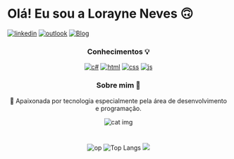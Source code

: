 # Olá! Eu sou a Lorayne Neves 🙃
[![linkedin](https://img.shields.io/badge/LinkedIn-0077B5?style=for-the-badge&logo=linkedin&logoColor=white)](https://linkedin.com/in/lorayne-neves)
[![outlook](https://img.shields.io/badge/Microsoft_Outlook-0078D4?style=for-the-badge&logo=microsoft-outlook&logoColor=white)](mailto:lorayne3.8neves@outlook.com?subject=Questions)
[![Blog](https://img.shields.io/badge/website-000000?style=for-the-badge&logo=About.me&logoColor=white)]()
<div align="center">

### Conhecimentos 💡
[![c#](https://img.shields.io/badge/C%23-239120?style=for-the-badge&logo=c-sharp&logoColor=white)](https://github.com/LorayneNeves/RevisaoCriandoAPIs)
[![html](https://img.shields.io/badge/HTML5-E34F26?style=for-the-badge&logo=html5&logoColor=white)](https://github.com/LorayneNeves/Portifolio/tree/main)
[![css](https://img.shields.io/badge/CSS3-1572B6?style=for-the-badge&logo=css3&logoColor=white)](https://github.com/LorayneNeves/Portifolio/tree/main)
[![js](https://img.shields.io/badge/JavaScript-323330?style=for-the-badge&logo=javascript&logoColor=F7DF1E)](https://github.com/LorayneNeves/Portifolio/tree/main)
  
### Sobre mim 🧩
🤖 Apaixonada por tecnologia especialmente pela área de desenvolvimento e programação.
</div>
<div align="center">
  
![cat img](https://media1.giphy.com/media/5WILqPq29TyIkVCSej/giphy.gif?cid=ecf05e47ql47n0x7z6ee5a0u26uakdb4lhrlq68y8qcqcvfv&ep=v1_gifs_search&rid=giphy.gif&ct=g)

</div>

#
<div align="center">
  
![op](https://github-profile-summary-cards.vercel.app/api/cards/stats?username=LorayneNeves&theme=dracula)
![Top Langs](https://github-readme-stats.vercel.app/api/top-langs/?username=LorayneNeves&size_weight=0.50&count_weight=0.100&theme=dracula)
  <a href="https://github.com/vn7n24fzkq/github-profile-summary-cards">
    <img src="https://github-profile-summary-cards.vercel.app/api/cards/profile-details?username=LorayneNeves&theme=dracula" />
  </a>
  </a>
</div>
